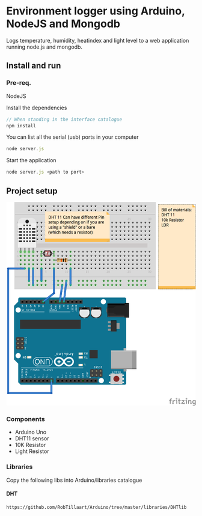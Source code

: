# Environment logger using Arduino, NodeJS and Mongodb
Logs temperature, humidity, heatindex and light level to a web application running node.js and mongodb.

## Install and run
### Pre-req.
NodeJS

Install the dependencies
```javascript
// When standing in the interface catalogue
npm install
```
You can list all the serial (usb) ports in your computer
```javascript
node server.js
```
Start the application
```javascript
node server.js <path to port>
```

## Project setup
![alt text](https://github.com/swehacker/arduino-environment-logger/raw/master/schema/Breadboard.png "Breadboard Setup")

### Components
* Arduino Uno
* DHT11 sensor
* 10K Resistor
* Light Resistor

### Libraries
Copy the following libs into Arduino/libraries catalogue

#### DHT
```
https://github.com/RobTillaart/Arduino/tree/master/libraries/DHTlib
```
